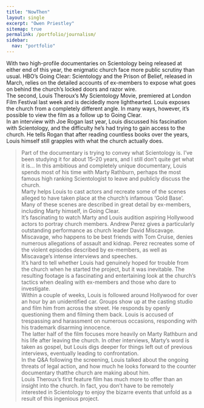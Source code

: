 ```yaml
---
title: "NowThen"
layout: single
excerpt: "Owen Priestley"
sitemap: true
permalink: /portfolio/journalism/
sidebar:
  nav: "portfolio"
---
```

With two high-profile documentaries on Scientology being released at either end of this year, the enigmatic church face more public scrutiny than usual. HBO’s Going Clear: Scientology and the Prison of Belief, released in March, relies on the detailed accounts of ex-members to expose what goes on behind the church’s locked doors and razor wire.  
The second, Louis Theroux’s My Scientology Movie, premiered at London Film Festival last week and is decidedly more lighthearted. Louis exposes the church from a completely different angle. In many ways, however, it’s possible to view the film as a follow up to Going Clear.  
In an interview with Joe Rogan last year, Louis discussed his fascination with Scientology, and the difficulty he’s had trying to gain access to the church. He tells Rogan that after reading countless books over the years, Louis himself still grapples with what the church actually does.
>Part of the documentary is trying to convey what Scientology is. I’ve been studying it for about 15–20 years, and I still don’t quite get what it is…
In this ambitious and completely unique documentary, Louis spends most of his time with Marty Rathburn, perhaps the most famous high ranking Scientologist to leave and publicly discuss the church.  
Marty helps Louis to cast actors and recreate some of the scenes alleged to have taken place at the church’s infamous ‘Gold Base’. Many of these scenes are described in great detail by ex-members, including Marty himself, in Going Clear.  
It’s fascinating to watch Marty and Louis audition aspiring Hollywood actors to portray church members. Andrew Perez gives a particularly outstanding performance as church leader David Miscavage.  
Miscavage, who happens to be best friends with Tom Cruise, denies numerous allegations of assault and kidnap. Perez recreates some of the violent episodes described by ex-members, as well as Miscavage’s intense interviews and speeches.  
It’s hard to tell whether Louis had genuinely hoped for trouble from the church when he started the project, but it was inevitable. The resulting footage is a fascinating and entertaining look at the church’s tactics when dealing with ex-members and those who dare to investigate.  
Within a couple of weeks, Louis is followed around Hollywood for over an hour by an unidentified car. Groups show up at the casting studio and film him from across the street. He responds by openly questioning them and filming them back. Louis is accused of trespassing and harassment on numerous occasions, responding with his trademark disarming innocence.  
The latter half of the film focuses more heavily on Marty Rathburn and his life after leaving the church. In other interviews, Marty’s word is taken as gospel, but Louis digs deeper for things left out of previous interviews, eventually leading to confrontation.  
In the Q&A following the screening, Louis talked about the ongoing threats of legal action, and how much he looks forward to the counter documentary thatthe church are making about him.  
Louis Theroux’s first feature film has much more to offer than an insight into the church. In fact, you don’t have to be remotely interested in Scientology to enjoy the bizarre events that unfold as a result of this ingenious project.  